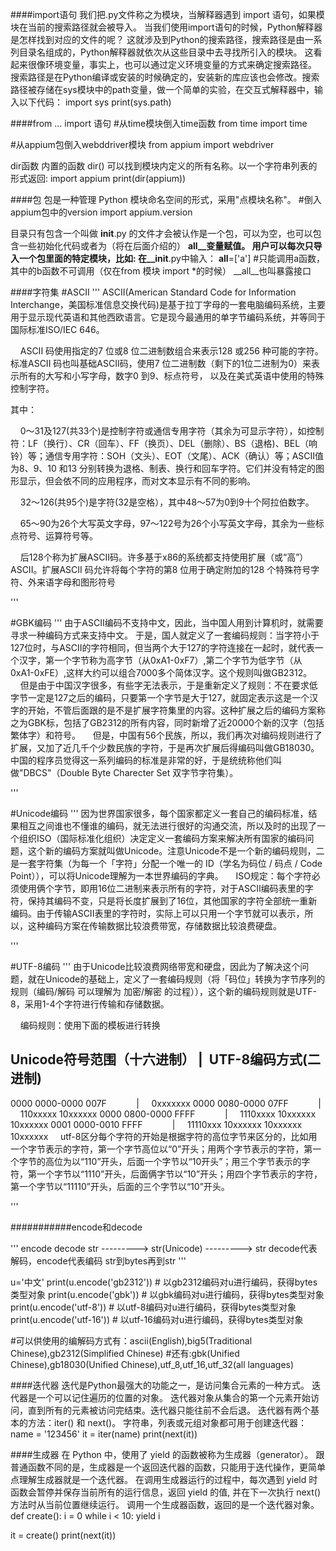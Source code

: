 ####import语句
我们把.py文件称之为模块，当解释器遇到 import 语句，如果模块在当前的搜索路径就会被导入。
当我们使用import语句的时候，Python解释器是怎样找到对应的文件的呢？
这就涉及到Python的搜索路径，搜索路径是由一系列目录名组成的，Python解释器就依次从这些目录中去寻找所引入的模块。
这看起来很像环境变量，事实上，也可以通过定义环境变量的方式来确定搜索路径。
搜索路径是在Python编译或安装的时候确定的，安装新的库应该也会修改。搜索路径被存储在sys模块中的path变量，做一个简单的实验，在交互式解释器中，输入以下代码：
import sys
print(sys.path)

####from … import 语句
#从time模块倒入time函数
from time import time

#从appium包倒入webddriver模块
from appium import webdriver

dir函数
内置的函数 dir() 可以找到模块内定义的所有名称。以一个字符串列表的形式返回:
import appium
print(dir(appium))

####包
包是一种管理 Python 模块命名空间的形式，采用"点模块名称"。
#倒入appium包中的version
import appium.version

目录只有包含一个叫做 __init__.py 的文件才会被认作是一个包，可以为空，也可以包含一些初始化代码或者为（将在后面介绍的） __all__变量赋值。
用户可以每次只导入一个包里面的特定模块，比如:
在__init__.py中输入：
__all__=['a'] #只能调用a函数，其中的b函数不可调用（仅在from 模块 import *的时候）
__all__也叫暴露接口


####字符集
#ASCII
'''
ASCII(American Standard Code for Information Interchange，美国标准信息交换代码)是基于拉丁字母的一套电脑编码系统，主要用于显示现代英语和其他西欧语言。它是现今最通用的单字节编码系统，并等同于国际标准ISO/IEC 646。

    ASCII 码使用指定的7 位或8 位二进制数组合来表示128 或256 种可能的字符。标准ASCII 码也叫基础ASCII码，使用7 位二进制数（剩下的1位二进制为0）来表示所有的大写和小写字母，数字0 到9、标点符号， 以及在美式英语中使用的特殊控制字符。

其中：

    0～31及127(共33个)是控制字符或通信专用字符（其余为可显示字符），如控制符：LF（换行）、CR（回车）、FF（换页）、DEL（删除）、BS（退格)、BEL（响铃）等；通信专用字符：SOH（文头）、EOT（文尾）、ACK（确认）等；ASCII值为8、9、10 和13 分别转换为退格、制表、换行和回车字符。它们并没有特定的图形显示，但会依不同的应用程序，而对文本显示有不同的影响。

    32～126(共95个)是字符(32是空格），其中48～57为0到9十个阿拉伯数字。

    65～90为26个大写英文字母，97～122号为26个小写英文字母，其余为一些标点符号、运算符号等。

    后128个称为扩展ASCII码。许多基于x86的系统都支持使用扩展（或“高”）ASCII。扩展ASCII 码允许将每个字符的第8 位用于确定附加的128 个特殊符号字符、外来语字母和图形符号

'''

#GBK编码
'''
由于ASCII编码不支持中文，因此，当中国人用到计算机时，就需要寻求一种编码方式来支持中文。
于是，国人就定义了一套编码规则：当字符小于127位时，与ASCII的字符相同，但当两个大于127的字符连接在一起时，就代表一个汉字，第一个字节称为高字节（从0xA1-0xF7）,第二个字节为低字节（从0xA1-0xFE）,这样大约可以组合7000多个简体汉字。这个规则叫做GB2312。
    但是由于中国汉字很多，有些字无法表示，于是重新定义了规则：不在要求低字节一定是127之后的编码，只要第一个字节是大于127，就固定表示这是一个汉字的开始，不管后面跟的是不是扩展字符集里的内容。这种扩展之后的编码方案称之为GBK标，包括了GB2312的所有内容，同时新增了近20000个新的汉字（包括繁体字）和符号。
    但是，中国有56个民族，所以，我们再次对编码规则进行了扩展，又加了近几千个少数民族的字符，于是再次扩展后得编码叫做GB18030。中国的程序员觉得这一系列编码的标准是非常的好，于是统统称他们叫做"DBCS"（Double Byte Charecter Set 双字节字符集）。

'''

#Unicode编码
'''
因为世界国家很多，每个国家都定义一套自己的编码标准，结果相互之间谁也不懂谁的编码，就无法进行很好的沟通交流，所以及时的出现了一个组织ISO（国际标准化组织）决定定义一套编码方案来解决所有国家的编码问题，这个新的编码方案就叫做Unicode。注意Unicode不是一个新的编码规则，二是一套字符集（为每一个「字符」分配一个唯一的 ID（学名为码位 / 码点 / Code Point）），可以将Unicode理解为一本世界编码的字典。
    ISO规定：每个字符必须使用俩个字节，即用16位二进制来表示所有的字符，对于ASCII编码表里的字符，保持其编码不变，只是将长度扩展到了16位，其他国家的字符全部统一重新编码。由于传输ASCII表里的字符时，实际上可以只用一个字节就可以表示，所以，这种编码方案在传输数据比较浪费带宽，存储数据比较浪费硬盘。

'''

#UTF-8编码
'''
由于Unicode比较浪费网络带宽和硬盘，因此为了解决这个问题，就在Unicode的基础上，定义了一套编码规则（将「码位」转换为字节序列的规则（编码/解码 可以理解为 加密/解密 的过程）），这个新的编码规则就是UTF-8，采用1-4个字符进行传输和存储数据。

    编码规则：使用下面的模板进行转换

Unicode符号范围（十六进制） |  UTF-8编码方式(二进制)
------------------------------------------------------------------------
0000 0000-0000 007F            |     0xxxxxxx
0000 0080-0000 07FF            |     110xxxxx 10xxxxxx
0000 0800-0000 FFFF            |     1110xxxx 10xxxxxx 10xxxxxx
0001 0000-0010 FFFF            |     11110xxx 10xxxxxx 10xxxxxx 10xxxxxx
    utf-8区分每个字符的开始是根据字符的高位字节来区分的，比如用一个字节表示的字符，第一个字节高位以“0”开头；用两个字节表示的字符，第一个字节的高位为以“110”开头，后面一个字节以“10开头”；用三个字节表示的字符，第一个字节以“1110”开头，后面俩字节以“10”开头；用四个字节表示的字符，第一个字节以“11110”开头，后面的三个字节以“10”开头。

'''

###########encode和decode

'''
      encode                 decode
str ---------> str(Unicode) ---------> str
decode代表解码，encode代表编码
str到bytes再到str
'''

u='中文'
print(u.encode('gb2312')) # 以gb2312编码对u进行编码，获得bytes类型对象
print(u.encode('gbk'))  # 以gbk编码对u进行编码，获得bytes类型对象
print(u.encode('utf-8')) # 以utf-8编码对u进行编码，获得bytes类型对象
print(u.encode('utf-16')) # 以utf-16编码对u进行编码，获得bytes类型对象

#可以供使用的编解码方式有：ascii(English),big5(Traditional Chinese),gb2312(Simplified Chinese)
#还有:gbk(Unified Chinese),gb18030(Unified Chinese),utf_8,utf_16,utf_32(all languages)




####迭代器
迭代是Python最强大的功能之一，是访问集合元素的一种方式。
迭代器是一个可以记住遍历的位置的对象。
迭代器对象从集合的第一个元素开始访问，直到所有的元素被访问完结束。迭代器只能往前不会后退。
迭代器有两个基本的方法：iter() 和 next()。
字符串，列表或元组对象都可用于创建迭代器：
name = '123456'
it = iter(name)
print(next(it))



####生成器
在 Python 中，使用了 yield 的函数被称为生成器（generator）。
跟普通函数不同的是，生成器是一个返回迭代器的函数，只能用于迭代操作，更简单点理解生成器就是一个迭代器。
在调用生成器运行的过程中，每次遇到 yield 时函数会暂停并保存当前所有的运行信息，返回 yield 的值, 并在下一次执行 next() 方法时从当前位置继续运行。
调用一个生成器函数，返回的是一个迭代器对象。
def create():
    i = 0
    while i < 10:
        yield i

it = create()
print(next(it))